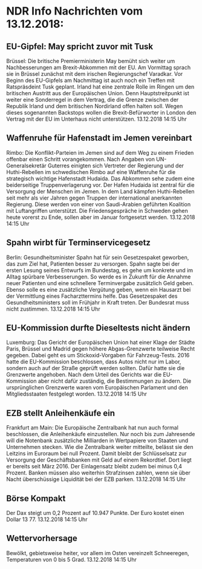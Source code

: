 # NDR Info Nachrichten vom 13.12.2018:


## EU-Gipfel: May spricht zuvor mit Tusk
Brüssel: Die britische Premierministerin May bemüht sich weiter um Nachbesserungen am Brexit-Abkommen mit der EU. Am Vormittag sprach sie in Brüssel zunächst mit dem irischen Regierungschef Varadkar. Vor Beginn des EU-Gipfels am Nachmittag ist auch noch ein Treffen mit Ratspräsdeint Tusk geplant. Irland hat eine zentrale Rolle im Ringen um den britischen Austritt aus der Europäischen Union. Denn Hauptstreitpunkt ist weiter eine Sonderregel in dem Vertrag, die die Grenze zwischen der Republik Irland und dem britischen Nordirland offen halten soll. Wegen dieses sogenannten Backstops wollen die Brexit-Befürworter in London den Vertrag mit der EU im Unterhaus nicht unterstützen. 13.12.2018 14:15 Uhr 

## Waffenruhe für Hafenstadt im Jemen vereinbart
Rimbo:		Die Konflikt-Parteien im Jemen sind auf dem Weg zu einem Frieden offenbar einen Schritt vorangekommen. Nach Angaben von UN-Generalsekretär Guterres einigten sich Vertreter der Regierung und der Huthi-Rebellen im schwedischen Rimbo auf eine Waffenruhe für die strategisch wichtige Hafenstadt Hudaida. Das Abkommen sehe zudem eine beiderseitige Truppenverlagerung vor. Der Hafen Hudaida ist zentral für die Versorgung der Menschen im Jemen. In dem Land kämpfen Huthi-Rebellen seit mehr als vier Jahren gegen Truppen der international anerkannten Regierung. Diese werden von einer von Saudi-Arabien geführten Koalition mit Luftangriffen unterstützt. Die Friedensgespräche in Schweden gehen heute vorerst zu Ende, sollen aber im Januar fortgesetzt werden. 13.12.2018 14:15 Uhr 

## Spahn wirbt für Terminservicegesetz
Berlin: Gesundheitsminister Spahn hat für sein Gesetzespaket geworben, das zum Ziel hat, Patienten besser zu versorgen. Spahn sagte bei der ersten Lesung seines Entwurfs im Bundestag, es gehe um konkrete und im Alltag spürbare Verbesserungen. So werde es in Zukunft für die Annahme neuer Patienten und eine schnellere Terminvergabe zusätzlich Geld geben. Ebenso solle es eine zusätzliche Vergütung geben, wenn ein Hausarzt bei der Vermittlung eines Facharzttermins helfe. Das Gesetzespaket des Gesundheitsministers soll im Frühjahr in Kraft treten. Der Bundesrat muss nicht zustimmen. 13.12.2018 14:15 Uhr 

## EU-Kommission durfte Dieseltests nicht ändern
Luxemburg: 	Das Gericht der Europäischen Union hat einer Klage der Städte Paris, Brüssel und Madrid gegen höhere Abgas-Grenzwerte teilweise Recht gegeben. Dabei geht es um Stickoxid-Vorgaben für Fahrzeug-Tests. 2016 hatte die EU-Kommission beschlossen, dass Autos nicht nur im Labor, sondern auch auf der Straße geprüft werden sollten. Dafür hatte sie die Grenzwerte angehoben. Nach dem Urteil des Gerichts war die EU-Kommission aber nicht dafür zuständig, die Bestimmungen zu ändern. Die ursprünglichen Grenzwerte waren vom Europäischen Parlament und den Mitgliedsstaaten festgelegt worden. 13.12.2018 14:15 Uhr 

## EZB stellt Anleihenkäufe ein
Frankfurt am Main: Die Europäische Zentralbank hat nun auch formal beschlossen, die Anleihenkäufe einzustellen. Nur noch bis zum Jahresende will die Notenbank zusätzliche Milliarden in Wertpapiere von Staaten und Unternehmen stecken. Wie die Zentralbank weiter mitteilte, belässt sie den Leitzins im Euroraum bei null Prozent. Damit bleibt der Schlüsselsatz zur Versorgung der Geschäftsbanken mit Geld auf einem Rekordtief. Dort liegt er bereits seit März 2016. Der Einlagensatz bleibt zudem bei minus 0,4 Prozent. Banken müssen also weiterhin Strafzinsen zahlen, wenn sie über Nacht überschüssige Liquidität bei der EZB parken. 13.12.2018 14:15 Uhr 

## Börse Kompakt
Der Dax steigt um 0,2 Prozent auf 10.947 Punkte. Der Euro kostet einen Dollar 13 77. 13.12.2018 14:15 Uhr 

## Wettervorhersage
Bewölkt, gebietsweise heiter, vor allem im Osten vereinzelt Schneeregen, Temperaturen von 0 bis 5 Grad. 13.12.2018 14:15 Uhr 
